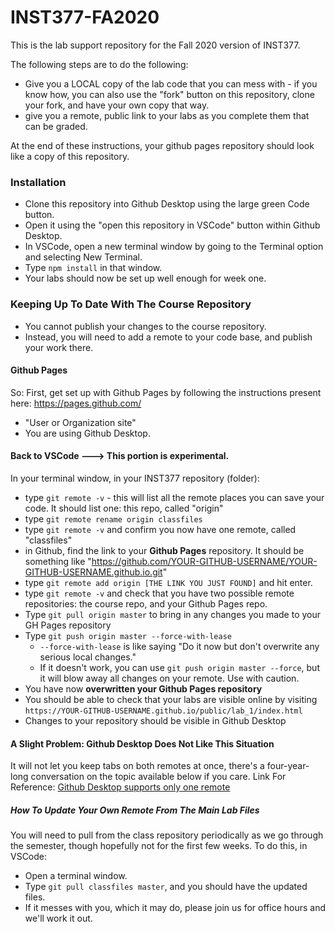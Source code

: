 # INST377-FA2020

This is the lab support repository for the Fall 2020 version of INST377. 

The following steps are to do the following:
* Give you a LOCAL copy of the lab code that you can mess with - if you know how, you can also use the "fork" button on this repository, clone your fork, and have your own copy that way.
* give you a remote, public link to your labs as you complete them that can be graded. 

At the end of these instructions, your github pages repository should look like a copy of this repository.

### Installation
* Clone this repository into Github Desktop using the large green Code button.
* Open it using the "open this repository in VSCode" button within Github Desktop.
* In VSCode, open a new terminal window by going to the Terminal option and selecting New Terminal.
* Type `npm install` in that window.
* Your labs should now be set up well enough for week one.

### Keeping Up To Date With The Course Repository
* You cannot publish your changes to the course repository.
* Instead, you will need to add a remote to your code base, and publish your work there.

#### Github Pages
So: First, get set up with Github Pages by following the instructions present here: https://pages.github.com/
- "User or Organization site"
- You are using Github Desktop.

#### Back to VSCode ---> This portion is experimental.
In your terminal window, in your INST377 repository (folder):
* type `git remote -v` - this will list all the remote places you can save your code. It should list one: this repo, called "origin"
* type `git remote rename origin classfiles`
* type `git remote -v` and confirm you now have one remote, called "classfiles"
* in Github, find the link to your **Github Pages** repository. It should be something like "https://github.com/YOUR-GITHUB-USERNAME/YOUR-GITHUB-USERNAME.github.io.git"
* type `git remote add origin [THE LINK YOU JUST FOUND]` and hit enter.
* type `git remote -v` and check that you have two possible remote repositories: the course repo, and your Github Pages repo.
* Type `git pull origin master` to bring in any changes you made to your GH Pages repository
* Type `git push origin master --force-with-lease`
    * `--force-with-lease` is like saying "Do it now but don't overwrite any serious local changes."
    * If it doesn't work, you can use `git push origin master --force`, but it will blow away all changes on your remote. Use with caution.
* You have now **overwritten your Github Pages repository**
* You should be able to check that your labs are visible online by visiting `https://YOUR-GITHUB-USERNAME.github.io/public/lab_1/index.html`
* Changes to your repository should be visible in Github Desktop

#### A Slight Problem: Github Desktop Does Not Like This Situation
It will not let you keep tabs on both remotes at once, there's a four-year-long conversation on the topic available below if you care.
Link For Reference: [Github Desktop supports only one remote](https://github.com/desktop/desktop/issues/1442)

##### How To Update Your Own Remote From The Main Lab Files
You will need to pull from the class repository periodically as we go through the semester, though hopefully not for the first few weeks.
To do this, in VSCode:
* Open a terminal window.
* Type `git pull classfiles master`, and you should have the updated files.
* If it messes with you, which it may do, please join us for office hours and we'll work it out.
